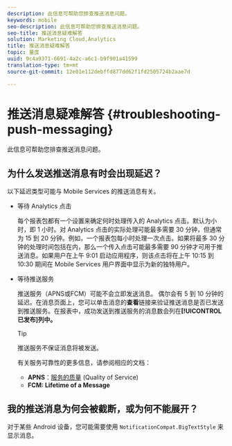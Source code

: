 ```yaml
---
description: 此信息可帮助您排查推送消息问题。
keywords: mobile
seo-description: 此信息可帮助您排查推送消息问题。
seo-title: 推送消息疑难解答
solution: Marketing Cloud,Analytics
title: 推送消息疑难解答
topic: 量度
uuid: 9c4a9371-6691-4a2c-a6c1-b9f901a41599
translation-type: tm+mt
source-git-commit: 12e01e112debffd877dd62f1fd2505724b2aae7d

---
```



# 推送消息疑难解答 {#troubleshooting-push-messaging}

此信息可帮助您排查推送消息问题。

## 为什么发送推送消息有时会出现延迟？

以下延迟类型可能与 Mobile Services 的推送消息有关。

* 等待 Analytics 点击

   每个报表包都有一个设置来确定何时处理传入的 Analytics 点击。默认为小时，即 1 小时。对 Analytics 点击的实际处理可能最多需要 30 分钟，但通常为 15 到 20 分钟。例如，一个报表包每小时处理一次点击。如果将最多 30 分钟的处理时间包括在内，那么一个传入点击可能最多需要 90 分钟才可用于推送消息。如果用户在上午 9:01 启动应用程序，则该点击将在上午 10:15 到 10:30 期间在 Mobile Services 用户界面中显示为新的独特用户。

* 等待推送服务

   推送服务（APNS或FCM）可能不会立即发送消息。 偶尔会有 5 到 10 分钟的延迟。在消息页面上，您可以单击消息的&#x200B;**查看**&#x200B;链接来验证推送消息是否已发送到推送服务。在报表中，成功发送到推送服务的消息数会列在&#x200B;**[!UICONTROL 已发布]列中。**

   >[!TIP]
   >
   >推送服务不保证消息将被发送。

   有关服务可靠性的更多信息，请参阅相应的文档：

   * **APNS**：[服务的质量](https://developer.apple.com/library/content/documentation/NetworkingInternet/Conceptual/RemoteNotificationsPG/APNSOverview.html#//apple_ref/doc/uid/TP40008194-CH8-SW5) (Quality of Service)
   * **FCM: Lifetime of a Message**[](https://firebase.google.com/docs/cloud-messaging/concept-options#lifetime)

## 我的推送消息为何会被截断，或为何不能展开？

对于某些 Android 设备，您可能需要使用 `NotificationCompat.BigTextStyle` 来显示消息。
